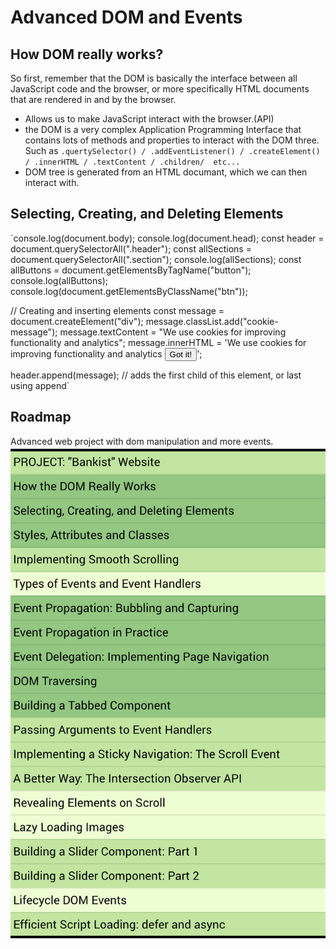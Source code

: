 # Advanced DOM and Events

## How DOM really works?

So first, remember that the DOM is basically the interface between all JavaScript code and the browser, or more specifically HTML documents
that are rendered in and by the browser.

- Allows us to make JavaScript interact with the browser.(API)
- the DOM is a very complex Application Programming Interface that contains lots of methods and properties to interact with the DOM three.
  Such as `.quertySelector() / .addEventListener() / .createElement() / .innerHTML / .textContent / .children/  etc...`
- DOM tree is generated from an HTML documant, which we can then interact with.

## Selecting, Creating, and Deleting Elements

`console.log(document.body);
console.log(document.head);
const header = document.querySelectorAll(".header");
const allSections = document.querySelectorAll(".section");
console.log(allSections);
const allButtons = document.getElementsByTagName("button");
console.log(allButtons);
console.log(document.getElementsByClassName("btn"));

// Creating and inserting elements
const message = document.createElement("div");
message.classList.add("cookie-message");
message.textContent =
"We use cookies for improving functionality and analytics";
message.innerHTML =
'We use cookies for improving functionality and analytics <button class ="btn--close-cookie"> Got it!</button>';

header.append(message); // adds the first child of this element, or last using append`

## Roadmap

Advanced web project with dom manipulation and more events.
![Alt text](img/advanced-dom.png)
